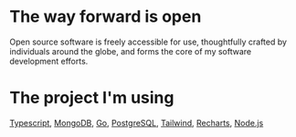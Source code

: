 # The way forward is open
Open source software is freely accessible for use, thoughtfully crafted by individuals around the globe, and forms the core of my software development efforts.

# The project I'm using
[Typescript](https://www.typescriptlang.org/), [MongoDB](https://www.mongodb.com/), [Go](https://go.dev/), [PostgreSQL](https://www.postgresql.org/), [Tailwind](https://tailwindcss.com/), [Recharts](https://recharts.org/en-US), [Node.js](https://nodejs.org/en)
